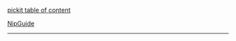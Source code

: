 [pickit table of content](https://github.com/blizzhackers/pickits/#pickits)

[NipGuide](https://github.com/blizzhackers/pickits/blob/master/NipGuide.md)

---